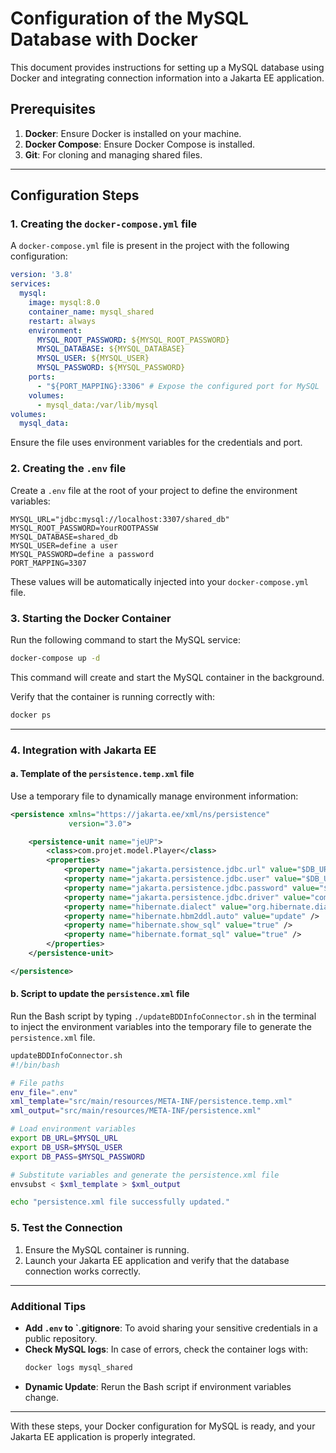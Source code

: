 # Configuration of the MySQL Database with Docker

This document provides instructions for setting up a MySQL database using Docker and integrating connection information into a Jakarta EE application.

## Prerequisites

1. **Docker**: Ensure Docker is installed on your machine.
2. **Docker Compose**: Ensure Docker Compose is installed.
3. **Git**: For cloning and managing shared files.

---

## Configuration Steps

### 1. Creating the `docker-compose.yml` file

A `docker-compose.yml` file is present in the project with the following configuration:

```yaml
version: '3.8'
services:
  mysql:
    image: mysql:8.0
    container_name: mysql_shared
    restart: always
    environment:
      MYSQL_ROOT_PASSWORD: ${MYSQL_ROOT_PASSWORD}
      MYSQL_DATABASE: ${MYSQL_DATABASE}
      MYSQL_USER: ${MYSQL_USER}
      MYSQL_PASSWORD: ${MYSQL_PASSWORD}
    ports:
      - "${PORT_MAPPING}:3306" # Expose the configured port for MySQL
    volumes:
      - mysql_data:/var/lib/mysql
volumes:
  mysql_data:
```

Ensure the file uses environment variables for the credentials and port.

### 2. Creating the `.env` file

Create a `.env` file at the root of your project to define the environment variables:

```env
MYSQL_URL="jdbc:mysql://localhost:3307/shared_db"
MYSQL_ROOT_PASSWORD=YourROOTPASSW
MYSQL_DATABASE=shared_db
MYSQL_USER=define a user
MYSQL_PASSWORD=define a password
PORT_MAPPING=3307
```

These values will be automatically injected into your `docker-compose.yml` file.

### 3. Starting the Docker Container

Run the following command to start the MySQL service:

```bash
docker-compose up -d
```

This command will create and start the MySQL container in the background.

Verify that the container is running correctly with:

```bash
docker ps
```

---

### 4. Integration with Jakarta EE

#### a. Template of the `persistence.temp.xml` file

Use a temporary file to dynamically manage environment information:

```xml
<persistence xmlns="https://jakarta.ee/xml/ns/persistence"
             version="3.0">

    <persistence-unit name="jeUP">
        <class>com.projet.model.Player</class>
        <properties>
            <property name="jakarta.persistence.jdbc.url" value="$DB_URL" />
            <property name="jakarta.persistence.jdbc.user" value="$DB_USR" />
            <property name="jakarta.persistence.jdbc.password" value="$DB_PASS" />
            <property name="jakarta.persistence.jdbc.driver" value="com.mysql.cj.jdbc.Driver" />
            <property name="hibernate.dialect" value="org.hibernate.dialect.MySQLDialect" />
            <property name="hibernate.hbm2ddl.auto" value="update" />
            <property name="hibernate.show_sql" value="true" />
            <property name="hibernate.format_sql" value="true" />
        </properties>
    </persistence-unit>

</persistence>
```

#### b. Script to update the `persistence.xml` file

Run the Bash script by typing `./updateBDDInfoConnector.sh` in the terminal to inject the environment variables into the temporary file to generate the `persistence.xml` file.

```bash
updateBDDInfoConnector.sh
#!/bin/bash

# File paths
env_file=".env"
xml_template="src/main/resources/META-INF/persistence.temp.xml"
xml_output="src/main/resources/META-INF/persistence.xml"

# Load environment variables
export DB_URL=$MYSQL_URL
export DB_USR=$MYSQL_USER
export DB_PASS=$MYSQL_PASSWORD

# Substitute variables and generate the persistence.xml file
envsubst < $xml_template > $xml_output

echo "persistence.xml file successfully updated."
```

### 5. Test the Connection

1. Ensure the MySQL container is running.
2. Launch your Jakarta EE application and verify that the database connection works correctly.

---

### Additional Tips

- **Add `.env` to `.gitignore**: To avoid sharing your sensitive credentials in a public repository.
- **Check MySQL logs**: In case of errors, check the container logs with:
  ```bash
  docker logs mysql_shared
  ```
- **Dynamic Update**: Rerun the Bash script if environment variables change.

---

With these steps, your Docker configuration for MySQL is ready, and your Jakarta EE application is properly integrated.
